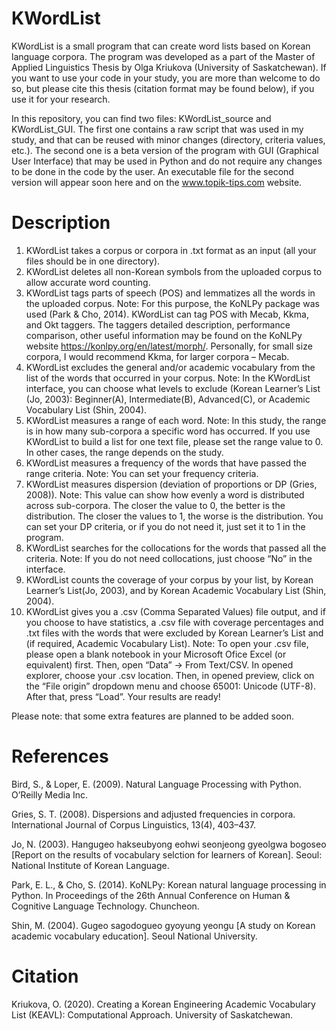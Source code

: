 # KWordList

KWordList is a small program that can create word lists based on Korean language corpora. 
The program was developed as a part of the Master of Applied Linguistics Thesis by Olga Kriukova (University of Saskatchewan). 
If you want to use your code in your study, you are more than welcome to do so, but please cite this thesis (citation format may be found below),
if you use it for your research.

In this repository, you can find two files: KWordList_source and KWordList_GUI. The first one contains a raw script that was used in my study, and that can be reused with minor changes (directory, criteria values, etc.). The second one is a beta version of the program with GUI (Graphical User Interface) that may be used in Python and do not require any changes to be done in the code by the user. 
An executable file for the second version will appear soon here and on the www.topik-tips.com website.

# Description

1)	KWordList takes a corpus or corpora in .txt format as an input (all your files should be in one directory). 
2)	KWordList deletes all non-Korean symbols from the uploaded corpus to allow accurate word counting.
3)	KWordList tags parts of speech (POS) and lemmatizes all the words in the uploaded corpus. 
Note: For this purpose, the KoNLPy package was used (Park & Cho, 2014). KWordList can tag POS with Mecab, Kkma, and Okt taggers. The taggers detailed description, performance comparison, other useful information may be found on the KoNLPy website https://konlpy.org/en/latest/morph/. Personally, for small size corpora, I would recommend Kkma, for larger corpora – Mecab. 
4)	KWordList excludes the general and/or academic vocabulary from the list of the words that occurred in your corpus. 
Note: In the KWordList interface, you can choose what levels to exclude (Korean Learner’s List (Jo, 2003): Beginner(A), Intermediate(B), Advanced(C), or Academic Vocabulary List (Shin, 2004).
5)	KWordList measures a range of each word. 
Note: In this study, the range is in how many sub-corpora a specific word has occurred. If you use KWordList to build a list for one text file, please set the range value to 0. In other cases, the range depends on the study.
6)	KWordList measures a frequency of the words that have passed the range criteria. 
Note: You can set your frequency criteria. 
7)	KWordList measures dispersion (deviation of proportions or DP (Gries, 2008)). 
Note: This value can show how evenly a word is distributed across sub-corpora. The closer the value to 0, the better is the distribution. The closer the values to 1, the worse is the distribution. You can set your DP criteria, or if you do not need it, just set it to 1 in the program.
8)	KWordList searches for the collocations for the words that passed all the criteria. 
Note: If you do not need collocations, just choose “No” in the interface.
9)	KWordList counts the coverage of your corpus by your list, by Korean Learner’s List(Jo, 2003), and by Korean Academic Vocabulary List (Shin, 2004). 
10)	KWordList gives you a .csv (Comma Separated Values) file output, and if you choose to have statistics, a .csv file with coverage percentages and .txt files with the words that were excluded by Korean Learner’s List and (if required, Academic Vocabulary List).
Note: To open your .csv file, please open a blank notebook in your Microsoft Ofice Excel (or equivalent) first. Then, open “Data” -> From Text/CSV. In opened explorer, choose your .csv location. Then, in opened preview, click on the “File origin” dropdown menu and choose 65001: Unicode (UTF-8). After that, press “Load”. Your results are ready!  

Please note: that some extra features are planned to be added soon.

# References

Bird, S., & Loper, E. (2009). Natural Language Processing with Python. O’Reilly Media Inc.

Gries, S. T. (2008). Dispersions and adjusted frequencies in corpora. International Journal of Corpus Linguistics, 13(4), 403–437.

Jo, N. (2003). Hangugeo hakseubyong eohwi seonjeong gyeolgwa bogoseo [Report on the results of vocabulary selction for learners of Korean]. Seoul: National Institute of Korean Language.

Park, E. L., & Cho, S. (2014). KoNLPy: Korean natural language processing in Python. In Proceedings of the 26th Annual Conference on Human & Cognitive Language Technology. Chuncheon.

Shin, M. (2004). Gugeo sagodogueo gyoyung yeongu [A study on Korean academic vocabulary education]. Seoul National University.


# Citation
Kriukova, O. (2020). Creating a Korean Engineering Academic Vocabulary List (KEAVL): Computational Approach. 
University of Saskatchewan.

